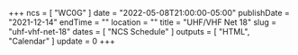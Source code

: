 +++
ncs = [ "WC0G" ]
date = "2022-05-08T21:00:00-05:00"
publishDate = "2021-12-14"
endTime = ""
location = ""
title = "UHF/VHF Net 18"
slug = "uhf-vhf-net-18"
dates = [ "NCS Schedule" ]
outputs = [ "HTML", "Calendar" ]
update = 0
+++
